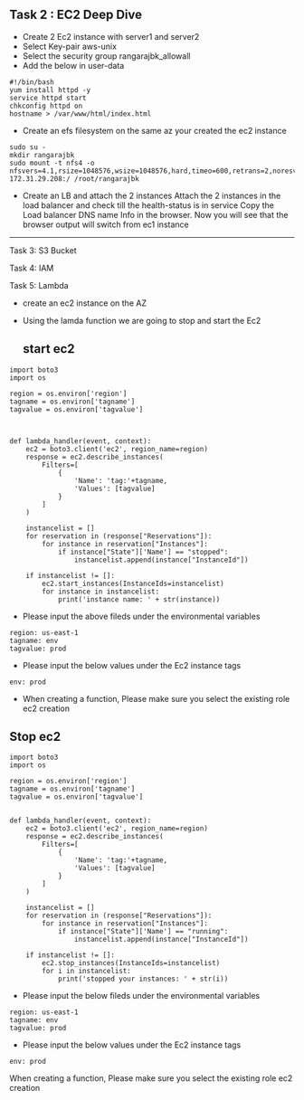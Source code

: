 ## Task 2 : EC2 Deep Dive

- Create 2 Ec2 instance with server1 and server2
- Select Key-pair aws-unix
- Select the security group rangarajbk_allowall
-  Add the below in user-data

```
#!/bin/bash
yum install httpd -y
service httpd start
chkconfig httpd on
hostname > /var/www/html/index.html
```

- Create an efs filesystem on the  same az your created the ec2 instance 

```
sudo su - 
mkdir rangarajbk
sudo mount -t nfs4 -o nfsvers=4.1,rsize=1048576,wsize=1048576,hard,timeo=600,retrans=2,noresvport 172.31.29.208:/ /root/rangarajbk
```

- Create an LB and attach the 2 instances 
  Attach the 2 instances in the load balancer and check till the health-status is in service
  Copy the Load balancer DNS name Info in the browser. Now you will see that the browser output will switch from ec1 instance

**************************************************************************************************************************************

Task 3: S3 Bucket

Task 4: IAM

Task 5: Lambda
- create an ec2 instance on the AZ
- Using  the lamda function we are going to stop and start the Ec2

  ## start ec2
  
```
import boto3
import os

region = os.environ['region']
tagname = os.environ['tagname']
tagvalue = os.environ['tagvalue']



def lambda_handler(event, context):
    ec2 = boto3.client('ec2', region_name=region)
    response = ec2.describe_instances(
        Filters=[
            {
                'Name': 'tag:'+tagname,
                'Values': [tagvalue]
            }
        ]
    )

    instancelist = []
    for reservation in (response["Reservations"]):
        for instance in reservation["Instances"]:
            if instance["State"]['Name'] == "stopped":
                instancelist.append(instance["InstanceId"])

    if instancelist != []:
        ec2.start_instances(InstanceIds=instancelist)
        for instance in instancelist:
            print('instance name: ' + str(instance))
```

- Please input the above fileds under the environmental variables
  
```
region: us-east-1
tagname: env
tagvalue: prod
```

- Please input the below values under the Ec2 instance tags
```
env: prod
```
- When creating a function, Please make sure you select the  existing role ec2 creation

## Stop ec2

```
import boto3
import os

region = os.environ['region']
tagname = os.environ['tagname']
tagvalue = os.environ['tagvalue']


def lambda_handler(event, context):
    ec2 = boto3.client('ec2', region_name=region)
    response = ec2.describe_instances(
        Filters=[
            {
                'Name': 'tag:'+tagname,
                'Values': [tagvalue]
            }
        ]
    )

    instancelist = []
    for reservation in (response["Reservations"]):
        for instance in reservation["Instances"]:
            if instance["State"]['Name'] == "running":
                instancelist.append(instance["InstanceId"])

    if instancelist != []:
        ec2.stop_instances(InstanceIds=instancelist)
        for i in instancelist:
            print('stopped your instances: ' + str(i))
```

- Please input the below fileds under the environmental variables
  
```
region: us-east-1
tagname: env
tagvalue: prod
```

  

- Please input the below values under the Ec2 instance tags

```
env: prod
```

When creating a function, Please make sure you select the  existing role ec2 creation

